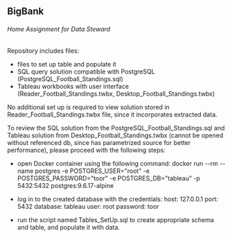 ## BigBank
###### Home Assignment for Data Steward

Repository includes files:
  - files to set up table and populate it
  - SQL query solution compatible with PostgreSQL (PostgreSQL_Football_Standings.sql)
  - Tableau workbooks with user interface (Reader_Football_Standings.twbx, Desktop_Football_Standings.twbx)
  
No additional set up is required to view solution stored in Reader_Football_Standings.twbx file, since it incorporates extracted data.

To review the SQL solution from the PostgreSQL_Football_Standings.sql and Tableau solution from Desktop_Football_Standings.twbx (cannot be opened without referenced db, since has parametrized source for better performance), please proceed with the following steps:

- open Docker container using the following command:
docker run --rm --name postgres -e POSTGRES_USER="root" -e POSTGRES_PASSWORD="toor" -e POSTGRES_DB="tableau" -p 5432:5432 postgres:9.6.17-alpine

- log in to the created database with the credentials:
    host: 127.0.0.1
    port: 5432
    database: tableau
    user: root
    password: toor

- run the script named Tables_SetUp.sql to create appropriate schema and table, and populate it with data.


